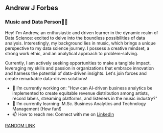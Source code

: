 ## Andrew J Forbes
### Music and Data Person🤖🎺

Hey! I'm Andrew, an enthusiastic and driven learner in the dynamic realm of Data Science: excited to delve into the boundless possibilities of data analysis. Interestingly, my background lies in music, which brings a unique perspective to my data science journey. I possess a creative mindset, a strong work ethic, and an analytical approach to problem-solving. 

Currently, I am actively seeking opportunities to make a tangible impact, leveraging my skills and passion in organizations that embrace innovation and harness the potential of data-driven insights. Let's join forces and create remarkable data-driven solutions!

- 🔭 I’m currently working on:  "How can AI-driven business analytics be implemented to create equitable revenue distribution among artists, record labels, streaming platforms, and listeners in the music industry?"
- 🌱 I’m currently learning: M.Sc. Business Analytics and Technology Management (How fun!)
- 📫 How to reach me: Connect with me on [LinkedIn](https://www.linkedin.com/in/aforbesj/)

[RANDOM LINK](https://www.canva.com/design/DAGYw6SeQJU/O8mAAZ4F1nr5EszXAX-juQ/view?utm_content=DAGYw6SeQJU&utm_campaign=designshare&utm_medium=link2&utm_source=uniquelinks&utlId=ha8ebd567cf#7)

<!--
**aforbesj/aforbesj** is a ✨ _special_ ✨ repository because its `README.md` (this file) appears on your GitHub profile.

Here are some ideas to get you started:

- 🔭 I’m currently working on ...
- 🌱 I’m currently learning ...
- 👯 I’m looking to collaborate on ...
- 🤔 I’m looking for help with ...
- 💬 Ask me about ...
- 📫 How to reach me: ...
- 😄 Pronouns: ...
- ⚡ Fun fact: ...
-->
